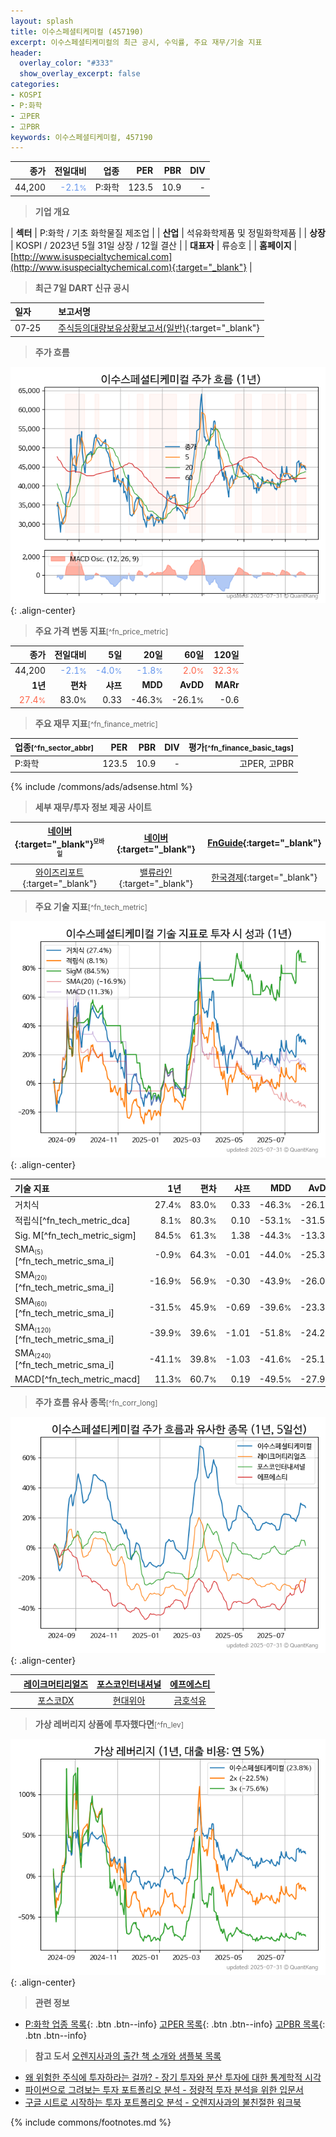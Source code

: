 ```yaml
---
layout: splash
title: 이수스페셜티케미컬 (457190)
excerpt: 이수스페셜티케미컬의 최근 공시, 수익률, 주요 재무/기술 지표
header:
  overlay_color: "#333"
  show_overlay_excerpt: false
categories:
- KOSPI
- P:화학
- 고PER
- 고PBR
keywords: 이수스페셜티케미컬, 457190
---
```


| **종가** | **전일대비** | **업종** | **PER** | **PBR** | **DIV** |
| -------: | -----------: | -------: | ------: | ------: | ------: |
| 44,200 | <span style="color: cornflowerblue">-2.1<small>%</small></span> | P:화학 | 123.5 | 10.9 | - |

<!-- more -->


> **기업 개요**<a id="company"></a>

| <span style="white-space:nowrap;">**섹터**</span> | P:화학 / 기초 화학물질 제조업 |
| <span style="white-space:nowrap;">**산업**</span> | 석유화학제품 및 정밀화학제품 |
| <span style="white-space:nowrap;">**상장**</span> | KOSPI / 2023년 5월 31일 상장 / 12월 결산 |
| <span style="white-space:nowrap;">**대표자**</span> | 류승호 |
| <span style="white-space:nowrap;">**홈페이지**</span> | [http://www.isuspecialtychemical.com](http://www.isuspecialtychemical.com){:target="_blank"} |


> **최근 7일 DART 신규 공시**<a id="dart"></a>

| **일자** |      | **보고서명** |
| :------- | :--- | :----------- |
| 07&#x2011;25 | | [주식등의대량보유상황보고서(일반)](https://dart.fss.or.kr/dsaf001/main.do?rcpNo=20250725000648){:target="_blank"} |


> **주가 흐름**<a id="price"></a>

![457190](/stock/images/457190.png){: .align-center}


> **주요 가격 변동 지표**<small>[^fn_price_metric]</small>

| **종가** | **전일대비** | **5일** | **20일** | **60일** | **120일** |
| -------: | -----------: | ------: | -------: | -------: | --------: |
| 44,200 | <span style="color: cornflowerblue">-2.1<small>%</small></span> | <span style="color: cornflowerblue">-4.0<small>%</small></span> | <span style="color: cornflowerblue">-1.8<small>%</small></span> | <span style="color: tomato">2.0<small>%</small></span> | <span style="color: tomato">32.3<small>%</small></span> |
| **1년** | **편차** | **샤프** | **MDD** | **AvDD** | **MARr** |
| <span style="color: tomato">27.4<small>%</small></span> | 83.0<small>%</small> | 0.33 | -46.3<small>%</small> | -26.1<small>%</small> | -0.6 |


> **주요 재무 지표**<small>[^fn_finance_metric]</small>

| **업종**<small>[^fn_sector_abbr]</small> | **PER** | **PBR** | **DIV** | **평가**<small>[^fn_finance_basic_tags]</small> |
| :--------------------------------------- | ------: | ------: | ------: | ----------------------------------------------: |
| P:화학 | 123.5 | 10.9 | - | 고PER, 고PBR |



{% include /commons/ads/adsense.html %}

> **세부 재무/투자 정보 제공 사이트**

| [네이버](https://m.stock.naver.com/domestic/stock/457190/finance/summary){:target="_blank"}<sup><small>모바일</small></sup> | [네이버](https://finance.naver.com/item/coinfo.naver?code=457190){:target="_blank"} | [FnGuide](https://comp.fnguide.com/SVO2/ASP/SVD_Invest.asp?gicode=A457190&MenuYn=Y){:target="_blank"} |
| :---: | :---: | :---: |
| [와이즈리포트](https://comp.wisereport.co.kr/company/c1040001.aspx?cmp_cd=457190){:target="_blank"} | [밸류라인](https://www.valueline.co.kr/finance/summary/457190){:target="_blank"} | [한국경제](https://markets.hankyung.com/stock/457190/financial-summary){:target="_blank"} |


> **주요 기술 지표**<small>[^fn_tech_metric]</small>


![457190](/stock/images/457190_tech.png){: .align-center}

| **기술 지표** | **1년** | **편차** | **샤프** | **MDD** | **AvDD** |
| :------------ | ------: | -----------: | -------: | ------: | -------: |
| 거치식 | 27.4<small>%</small> | 83.0<small>%</small> | 0.33 | -46.3<small>%</small> | -26.1<small>%</small> |
| 적립식[^fn_tech_metric_dca] | 8.1<small>%</small> | 80.3<small>%</small> | 0.10 | -53.1<small>%</small> | -31.5<small>%</small> |
| Sig. M[^fn_tech_metric_sigm] | 84.5<small>%</small> | 61.3<small>%</small> | 1.38 | -44.3<small>%</small> | -13.3<small>%</small> |
| SMA<small><sub>(5)</sub></small>[^fn_tech_metric_sma_i] | -0.9<small>%</small> | 64.3<small>%</small> | -0.01 | -44.0<small>%</small> | -25.3<small>%</small> |
| SMA<small><sub>(20)</sub></small>[^fn_tech_metric_sma_i] | -16.9<small>%</small> | 56.9<small>%</small> | -0.30 | -43.9<small>%</small> | -26.0<small>%</small> |
| SMA<small><sub>(60)</sub></small>[^fn_tech_metric_sma_i] | -31.5<small>%</small> | 45.9<small>%</small> | -0.69 | -39.6<small>%</small> | -23.3<small>%</small> |
| SMA<small><sub>(120)</sub></small>[^fn_tech_metric_sma_i] | -39.9<small>%</small> | 39.6<small>%</small> | -1.01 | -51.8<small>%</small> | -24.2<small>%</small> |
| SMA<small><sub>(240)</sub></small>[^fn_tech_metric_sma_i] | -41.1<small>%</small> | 39.8<small>%</small> | -1.03 | -41.6<small>%</small> | -25.1<small>%</small> |
| MACD[^fn_tech_metric_macd] | 11.3<small>%</small> | 60.7<small>%</small> | 0.19 | -49.5<small>%</small> | -27.9<small>%</small> |


> **주가 흐름 유사 종목**<a id="corr"></a><small>[^fn_corr_long]</small>

![457190](/stock/images/457190_corr.png){: .align-center}

|       | [레이크머티리얼즈](/281740/) | [포스코인터내셔널](/047050/) | [에프에스티](/036810/) |
| :---: | :------------------------------------: | :------------------------------------: | :------------------------------------: |
|       | [포스코DX](/022100/) | [현대위아](/011210/) | [금호석유](/011780/) |


> **가상 레버리지 상품에 투자했다면**<a id="2x"></a><small>[^fn_lev]</small>

![457190](/stock/images/457190_2x.png){: .align-center}


> **관련 정보**

- [P:화학 업종 목록](/stats/sector/kospi_업종_화학_종목/){: .btn .btn--info} [고PER 목록](/fn/fn_high_per/){: .btn .btn--info} [고PBR 목록](/fn/fn_high_pbr/){: .btn .btn--info}

> **참고 도서** [오렌지사과의 출간 책 소개와 샘플북 목록](https://kongdori.tistory.com/691)

- [왜 위험한 주식에 투자하라는 걸까? - 장기 투자와 분산 투자에 대한 통계학적 시각](https://kongdori.tistory.com/421)
- [파이썬으로 그려보는 투자 포트폴리오 분석  - 정량적 투자 분석을 위한 입문서](https://kongdori.tistory.com/643)
- [구글 시트로 시작하는 투자 포트폴리오 분석 - 오렌지사과의 불친절한 워크북](https://kongdori.tistory.com/449)


{% include commons/footnotes.md %}